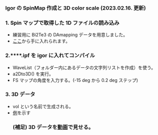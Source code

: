 
<h3>Igor の SpinMap 作成と 3D color scale (2023.02.16. 更新)</h3>

<h3>1. Spin マップで取得した 1D ファイルの読み込み</h3>
<ul>
<li>練習用に Bi2Te3 の DAmapping データを用意しました。</li>
<li><a href = "https://hiroshimauniv-my.sharepoint.com/:u:/g/personal/kk224_hiroshima-u_ac_jp/EQqBF1VpUotCtRTtvsuZyFYBQzJtYs0sZp752itqqr6zYw?e=Lea4zV" target="_blank">ここ</a>から手に入れられます。</li></ul>

<h3>2.****.ipf を igor に入れてコンパイル</h3>
<ul>
<li>WaveList（フォルダー内にあるデータの文字列リストを作成）を使う。</li>
<li>a2Dto3D() を実行。</li>
<li>FS マップの角度を入力する。(-15 deg から 0.2 deg ステップ)</li>
</ul>

<h3>3. 3D データ</h3>
<ul> 
<li>vol という名前で生成される。</li>
<li><a href = "https://hiroshimauniv-my.sharepoint.com/:v:/g/personal/kk224_hiroshima-u_ac_jp/EW_wHPQqMtJFqS6kOauJFZoBfQ0iL2_-HXxPUbpF4caZHQ?e=gVxasr" target="_blank">例</a>を示す</li>
  
<h3>(補足) 3D データを<a href ="https://github.com/Hikaribussei-lab/homepage/tree/main/igor_macro/%E5%8B%95%E7%94%BB%E4%BD%9C%E6%88%90FS" target="_blank">動画</a>で見せる。</h3>
</ul>
